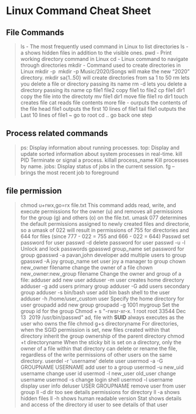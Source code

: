 # Linux Command Cheat Sheet
## File Commands
> ls - The most frequently used command in Linux to list directories
> ls -a shows hidden files in addition to the visible ones.
> pwd - Print working directory command in Linux
> cd - Linux command to navigate through directories
> mkdir - Command used to create directories in Linux
> mkdir -p  mkdir -p Music/2020/Songs will make the new “2020” directory.
> mkdir sa{1..50} will create directories from sa 1 to 50
> rm  lets you delete a file or directory passing its name
> rm -d lets you delete a directory passing its name
> cp file1 file2 copy file1 to file2
> cp file1 dir1 copy the file into the directoty
> mv file1 dir1 move file file1 ro dir1
> touch creates file
> cat reads file contents
> more file - ourputs the contents of the file
> head file1 outputs the first 10 lines of file1
> tail file1 outputs the Last 10 lines of file1
> ~ go to root
> cd .. go back one step
> 

## Process related commands
> ps: Display information about running processes.
> top: Display and update sorted information about system processes in real-time.
> kill PID Terminate or signal a process.
> killall process_name Kill processes by name.
> jobs: Display status of jobs in the current session.
> fg – brings the most recent job to foreground

## file permission
> chmod u+rwx,go=rx file.txt This command adds read, write, and execute permissions for the owner (u) and removes all permissions for the group (g) and others (o) on the file.txt.
> umask 077 determines the default permissions assigned to newly created files and directorie, so a umask of 022 will result in permissions of 755 for directories and 644 for files (since 777 - 022 = 755 and 666 - 022 = 644)
> Passwd set password for user
> passwd -d delete password for user
> passwd -u -l Unlock and lock passwords
> gpasswd group_name set password for group
> gpasswd -a pavan,john developer add multiple users to group
> gpasswd -A joy group_name set user joy a manager to group
> chown new_owner filename change the owner of a file
> chown new_owner:new_group filename Change the owner and group of a file:
> adduser add new user
> adduser -m user creates home directory
> adduser -g add users primary group
> adduser -G add users secondary group
> adduser -s bin/bash user add bin bash shell to the user
> adduser -h /home/user_custom user Specify the home directory for user
> groupadd add new group
> groupadd -g 1001 mygroup Set the group id for the group
> Chmod + s "-rwsr-xr-x. 1 root root 33544 Dec 13  2019 /usr/bin/passwd" ad, file with **SUID** always executes as the user who owns the file
> chmod g+s directoryname  For directories, when the SGID permission is set, new files created within that directory inherit the group ownership of the parent directory
> chmod +t directoryname When the sticky bit is set on a directory, only the owner of a file within that directory can delete or rename the file, regardless of the write permissions of other users on the same directory.
> userdel -r 'username' delete user
> usermod -a -G GROUPNAME USERNAME add user to a group
> usermod -u new_uid username change user id
> usermod -l new_user old_user change username
> usermod -s change login shell
> usermod -l username display user info
> deluser USER GROUPNAME remove user from user group
> ll -d dir too see details permissions for directory
> ll -a shows hidden files
> ll -h shows human readable version
> Stat shows details and access of the directory
> id  user to see details of that user 
